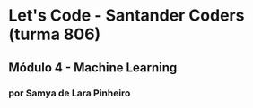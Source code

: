 # Let's Code - Santander Coders (turma 806)
## Módulo 4 - Machine Learning
### por Samya de Lara Pinheiro
